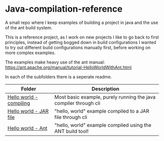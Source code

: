 # Java-compilation-reference
A small repo where I keep examples of building a project in java and the use of the ant build system. 

This is a reference project, as I work on new projects I like to go back to first principles, instead of getting bogged down in build configurations I wanted to try out different build configurations manually first, before working on more complex examples.   

The examples make heavy use of the ant manual: https://ant.apache.org/manual/tutorial-HelloWorldWithAnt.html

In each of the subfolders there is a seperate readme. 

| Folder       |    Description           |
| ------------ | ------------------------ |
| [Hello world - compiling](https://github.com/Reesy/java-compilation/tree/master/1_hello_world) |  Most basic example, purely running the java compiler through cli | 
| [Hello world - JAR file ](https://github.com/Reesy/java-compilation/tree/master/2_hello_world_jar) | "hello, world" example compiled to a JAR file through cli |
| [Hello world - Ant](https://github.com/Reesy/java-compilation/tree/master/3_hello_ant) | "hello, world" example compiled using the ANT build tool! |
